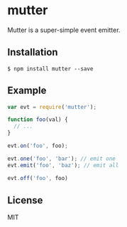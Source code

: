# mutter

Mutter is a super-simple event emitter.

## Installation

    $ npm install mutter --save

## Example

```js
var evt = require('mutter');

function foo(val) {
  // ...
}

evt.on('foo', foo);

evt.one('foo', 'bar'); // emit one
evt.emit('foo', 'baz'); // emit all

evt.off('foo', foo)
```

## License

MIT
